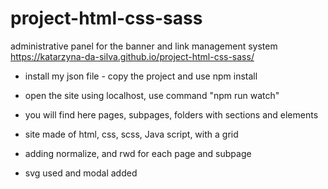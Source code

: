 # project-html-css-sass
administrative panel for the banner and link management system
 https://katarzyna-da-silva.github.io/project-html-css-sass/
 
- install my json file - copy the project and use npm install
- open the site using localhost, use command "npm run watch"

- you will find here pages, subpages, folders with sections and elements
- site made of html, css, scss, Java script, with a grid
- adding normalize, and rwd for each page and subpage
- svg used and modal added
